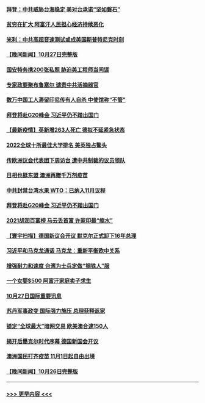 #### [拜登：中共威胁台海稳定 美对台承诺“坚如磐石”](../pages/prog202/a103254216.md?t=10281201) 
#### [贫穷在扩大 阿富汗人民担心经济持续恶化](../pages/prog202/a103254082.md?t=10281201) 
#### [米利：中共高超音速测试或成美国斯普特尼克时刻](../pages/prog202/a103254053.md?t=10281201) 
#### [【晚间新闻】10月27日完整版](../pages/prog202/a103254141.md?t=10281201) 
#### [国安特务携200张私照 胁迫美工程师当间谍](../pages/prog202/a103253025.md?t=10281201) 
#### [专家政要聚布鲁塞尔 谴责中共活摘器官](../pages/prog202/a103253974.md?t=10281201) 
#### [数万中国工人滞留印尼传有人自杀 中使馆称“不管”](../pages/prog202/a103253959.md?t=10281201) 
#### [拜登将赴G20峰会 习近平仍不踏出国门](../pages/prog202/a103253997.md?t=10281201) 
#### [【最新疫情】英新增263人死亡 德拟不延紧急状态](../pages/prog202/a103253740.md?t=10281201) 
#### [2022全球十所最佳大学排名 美英独占鳌头](../pages/prog202/a103253928.md?t=10281201) 
#### [传欧洲议会代表团下周访台 遭中共制裁的议员领队](../pages/prog202/a103253698.md?t=10281201) 
#### [日相也挺东盟 澳洲再赠千万剂疫苗](../pages/prog202/a103253710.md?t=10281201) 
#### [中共封禁台湾水果 WTO：已纳入11月议程](../pages/prog202/a103253642.md?t=10281201) 
#### [拜登将赴G20峰会 习近平仍不踏出国门](../pages/prog202/a103253644.md?t=10281201) 
#### [2021胡润百富榜 马云丢首富 许家印最“缩水”](../pages/prog202/a103253655.md?t=10281201) 
#### [【寰宇扫描】德国新议会开议 默克尔正式卸下16年总理](../pages/prog202/a103253640.md?t=10281201) 
#### [习近平和马克龙通话 马克龙：重新平衡欧中关系](../pages/prog202/a103253638.md?t=10281201) 
#### [增强耐力和速度 台湾为士兵定做“钢铁人”服](../pages/prog202/a103253564.md?t=10281201) 
#### [一个女婴$500 阿富汗家庭卖子求生](../pages/prog202/a103253570.md?t=10281201) 
#### [10月27日国际重要讯息](../pages/prog202/a103253497.md?t=10281201) 
#### [苏丹军事政变 国际强力施压 总理获释返家](../pages/prog202/a103253355.md?t=10281201) 
#### [锁定“全球最大”暗网交易 欧美澳合逮150人](../pages/prog202/a103253320.md?t=10281201) 
#### [揭开后墨克尔时代序幕 德国新国会开议](../pages/prog202/a103253301.md?t=10281201) 
#### [澳洲国民打齐疫苗 11月1日起自由出境](../pages/prog202/a103253250.md?t=10281201) 
#### [【晚间新闻】10月26日完整版](../pages/prog202/a103253157.md?t=10281201) 

----
#### [ >>> 更早内容 <<< ](../indexes/prog202-earlier.md)
